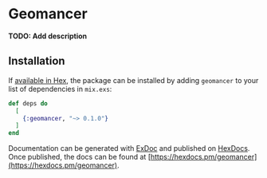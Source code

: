 # Geomancer

**TODO: Add description**

## Installation

If [available in Hex](https://hex.pm/docs/publish), the package can be installed
by adding `geomancer` to your list of dependencies in `mix.exs`:

```elixir
def deps do
  [
    {:geomancer, "~> 0.1.0"}
  ]
end
```

Documentation can be generated with [ExDoc](https://github.com/elixir-lang/ex_doc)
and published on [HexDocs](https://hexdocs.pm). Once published, the docs can
be found at [https://hexdocs.pm/geomancer](https://hexdocs.pm/geomancer).


